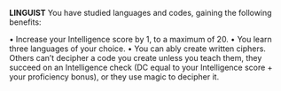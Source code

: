 __**LINGUIST**__
You have studied languages and codes, gaining the following benefits:

• Increase your Intelligence score by 1, to a maximum of 20.
• You learn three languages of your choice.
• You can ably create written ciphers. Others can’t decipher a code you create unless you teach them, they succeed on an Intelligence check (DC equal to your Intelligence score + your proficiency bonus), or they use magic to decipher it.